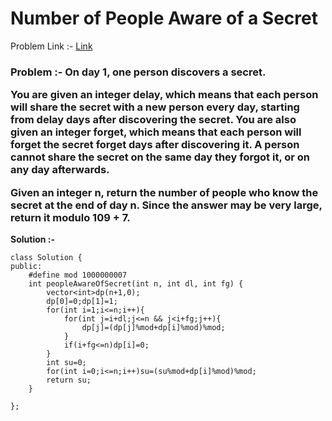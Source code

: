 # Number of People Aware of a Secret

Problem Link :- [Link](https://leetcode.com/problems/number-of-people-aware-of-a-secret/)

<h3>
Problem :- On day 1, one person discovers a secret.

You are given an integer delay, which means that each person will share the secret with a new person every day, starting from delay days after discovering the secret. You are also given an integer forget, which means that each person will forget the secret forget days after discovering it. A person cannot share the secret on the same day they forgot it, or on any day afterwards.

Given an integer n, return the number of people who know the secret at the end of day n. Since the answer may be very large, return it modulo 109 + 7.
</h3>


**Solution :-**
```
class Solution {
public:
    #define mod 1000000007
    int peopleAwareOfSecret(int n, int dl, int fg) {
        vector<int>dp(n+1,0);
        dp[0]=0;dp[1]=1;
        for(int i=1;i<=n;i++){
            for(int j=i+dl;j<=n && j<i+fg;j++){
                dp[j]=(dp[j]%mod+dp[i]%mod)%mod;
            }
            if(i+fg<=n)dp[i]=0;
        }
        int su=0;
        for(int i=0;i<=n;i++)su=(su%mod+dp[i]%mod)%mod;
        return su;
    }
    
};
```

